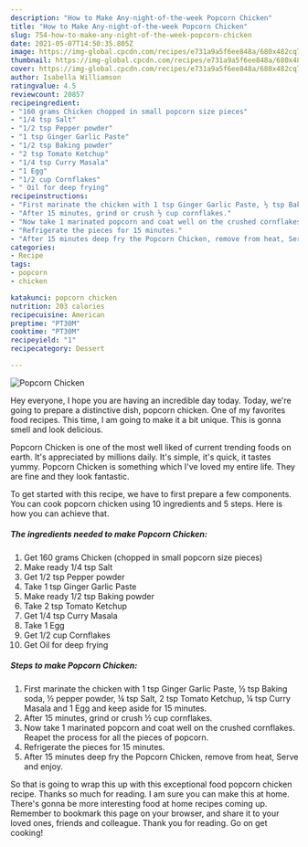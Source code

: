 ```yaml
---
description: "How to Make Any-night-of-the-week Popcorn Chicken"
title: "How to Make Any-night-of-the-week Popcorn Chicken"
slug: 754-how-to-make-any-night-of-the-week-popcorn-chicken
date: 2021-05-07T14:50:35.805Z
image: https://img-global.cpcdn.com/recipes/e731a9a5f6ee848a/680x482cq70/popcorn-chicken-recipe-main-photo.jpg
thumbnail: https://img-global.cpcdn.com/recipes/e731a9a5f6ee848a/680x482cq70/popcorn-chicken-recipe-main-photo.jpg
cover: https://img-global.cpcdn.com/recipes/e731a9a5f6ee848a/680x482cq70/popcorn-chicken-recipe-main-photo.jpg
author: Isabella Williamson
ratingvalue: 4.5
reviewcount: 20857
recipeingredient:
- "160 grams Chicken chopped in small popcorn size pieces"
- "1/4 tsp Salt"
- "1/2 tsp Pepper powder"
- "1 tsp Ginger Garlic Paste"
- "1/2 tsp Baking powder"
- "2 tsp Tomato Ketchup"
- "1/4 tsp Curry Masala"
- "1 Egg"
- "1/2 cup Cornflakes"
- " Oil for deep frying"
recipeinstructions:
- "First marinate the chicken with 1 tsp Ginger Garlic Paste, ½ tsp Baking soda, ½ pepper powder, ¼ tsp Salt, 2 tsp Tomato Ketchup, ¼ tsp Curry Masala and 1 Egg and keep aside for 15 minutes."
- "After 15 minutes, grind or crush ½ cup cornflakes."
- "Now take 1 marinated popcorn and coat well on the crushed cornflakes. Reapet the process for all the pieces of popcorn."
- "Refrigerate the pieces for 15 minutes."
- "After 15 minutes deep fry the Popcorn Chicken, remove from heat, Serve and enjoy."
categories:
- Recipe
tags:
- popcorn
- chicken

katakunci: popcorn chicken 
nutrition: 203 calories
recipecuisine: American
preptime: "PT30M"
cooktime: "PT30M"
recipeyield: "1"
recipecategory: Dessert

---
```



![Popcorn Chicken](https://img-global.cpcdn.com/recipes/e731a9a5f6ee848a/680x482cq70/popcorn-chicken-recipe-main-photo.jpg)

Hey everyone, I hope you are having an incredible day today. Today, we're going to prepare a distinctive dish, popcorn chicken. One of my favorites food recipes. This time, I am going to make it a bit unique. This is gonna smell and look delicious.

Popcorn Chicken is one of the most well liked of current trending foods on earth. It's appreciated by millions daily. It's simple, it's quick, it tastes yummy. Popcorn Chicken is something which I've loved my entire life. They are fine and they look fantastic.




To get started with this recipe, we have to first prepare a few components. You can cook popcorn chicken using 10 ingredients and 5 steps. Here is how you can achieve that.

<!--inarticleads1-->

##### The ingredients needed to make Popcorn Chicken:

1. Get 160 grams Chicken (chopped in small popcorn size pieces)
1. Make ready 1/4 tsp Salt
1. Get 1/2 tsp Pepper powder
1. Take 1 tsp Ginger Garlic Paste
1. Make ready 1/2 tsp Baking powder
1. Take 2 tsp Tomato Ketchup
1. Get 1/4 tsp Curry Masala
1. Take 1 Egg
1. Get 1/2 cup Cornflakes
1. Get  Oil for deep frying




<!--inarticleads2-->

##### Steps to make Popcorn Chicken:

1. First marinate the chicken with 1 tsp Ginger Garlic Paste, ½ tsp Baking soda, ½ pepper powder, ¼ tsp Salt, 2 tsp Tomato Ketchup, ¼ tsp Curry Masala and 1 Egg and keep aside for 15 minutes.
1. After 15 minutes, grind or crush ½ cup cornflakes.
1. Now take 1 marinated popcorn and coat well on the crushed cornflakes. Reapet the process for all the pieces of popcorn.
1. Refrigerate the pieces for 15 minutes.
1. After 15 minutes deep fry the Popcorn Chicken, remove from heat, Serve and enjoy.




So that is going to wrap this up with this exceptional food popcorn chicken recipe. Thanks so much for reading. I am sure you can make this at home. There's gonna be more interesting food at home recipes coming up. Remember to bookmark this page on your browser, and share it to your loved ones, friends and colleague. Thank you for reading. Go on get cooking!
